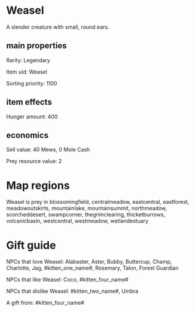 # Weasel

A slender creature with small, round ears.

## main properties

Rarity: Legendary

Item uid: Weasel

Sorting priority: 1100

## item effects

Hunger amount: 400

## economics

Sell value: 40 Mews, 0 Mole Cash

Prey resource value: 2

# Map regions

Weasel is prey in blossomingfield, centralmeadow, eastcentral, eastforest, meadowoutskirts, mountainlake, mountainsummit, northmeadow, scorcheddesert, swampcorner, thegrimclearing, thicketburrows, volcanicbasin, westcentral, westmeadow, wetlandestuary

# Gift guide

NPCs that love Weasel: Alabaster, Aster, Bubby, Buttercup, Champ, Charlotte, Jag, #kitten_one_name#, Rosemary, Talon, Forest Guardian

NPCs that like Weasel: Coco, #kitten_four_name#

NPCs that dislike Weasel: #kitten_two_name#, Umbra

A gift from: #kitten_four_name#